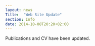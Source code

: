 ```yaml
---
layout: news
Title:  "Web Site Update"
section: Info
date: 2014-10-08T20:20+02:00
---
```



Publications and CV have been updated.
